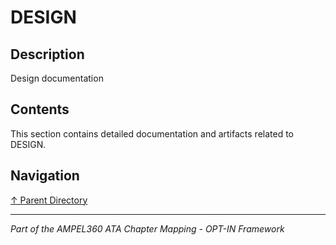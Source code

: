 # DESIGN

## Description

Design documentation

## Contents

This section contains detailed documentation and artifacts related to DESIGN.

## Navigation

[↑ Parent Directory](../README.md)

---

*Part of the AMPEL360 ATA Chapter Mapping - OPT-IN Framework*
